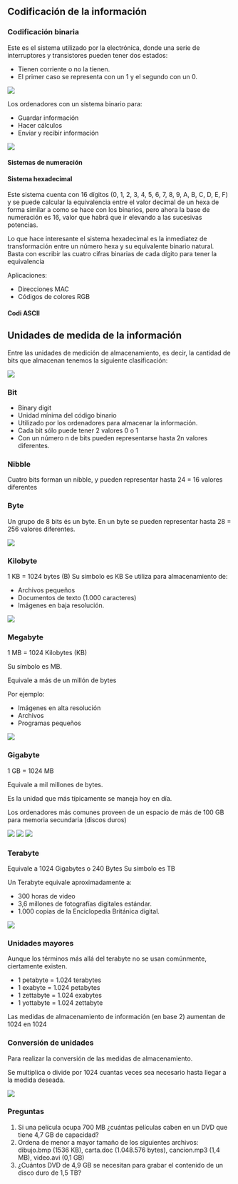 ## Codificación de la información

### Codificación binaria

Este es el sistema utilizado por la electrónica, donde una serie de interruptores y transistores pueden tener dos estados:

- Tienen corriente o no la tienen.
- El primer caso se representa con un 1 y el segundo con un 0.

![](2019-09-13-18-10-25.png)

Los ordenadores con un sistema binario para:

- Guardar información
- Hacer cálculos
- Enviar y recibir información

![](2019-09-13-18-08-02.png)

#### Sistemas de numeración

#### Sistema hexadecimal

Este sistema cuenta con 16 dígitos (0, 1, 2, 3, 4, 5, 6, 7, 8, 9, A, B, C, D, E, F) y se puede calcular la equivalencia entre el valor decimal de un hexa de forma similar a como se hace con los binarios, pero ahora la base de numeración es 16, valor que habrá que ir elevando a las sucesivas potencias.

Lo que hace interesante el sistema hexadecimal es la inmediatez de transformación entre un número hexa y su equivalente binario natural. Basta con escribir las cuatro cifras binarias de cada dígito para tener la equivalencia

Aplicaciones:

- Direcciones MAC
- Códigos de colores RGB

#### Codi ASCII

## Unidades de medida de la información

Entre las unidades de medición de almacenamiento, es decir, la cantidad de bits que almacenan tenemos la siguiente clasificación:

![](2019-09-13-18-09-58.png)

### Bit

- Binary digit
- Unidad mínima del código binario
- Utilizado por los ordenadores para almacenar la información.
- Cada bit sólo puede tener 2 valores 0 o 1
- Con un número n de bits pueden representarse hasta 2n valores diferentes.

### Nibble

Cuatro bits forman un nibble, y pueden representar hasta 24 = 16 valores diferentes

### Byte

Un grupo de 8 bits és un byte. En un byte se pueden representar hasta 28 = 256 valores
diferentes.

![](2019-09-13-18-11-18.png)

### Kilobyte

1 KB = 1024 bytes (B)
Su símbolo es KB
Se utiliza para almacenamiento de: 

- Archivos pequeños
- Documentos de texto (1.000 caracteres)
- Imágenes en baja resolución.

![](2019-09-13-18-11-40.png)

### Megabyte

1 MB = 1024 Kilobytes (KB)

Su símbolo es MB.

Equivale a más de un millón de bytes

Por ejemplo:

- Imágenes en alta resolución
- Archivos
- Programas pequeños

![](2019-09-13-18-11-54.png)

### Gigabyte

1 GB = 1024 MB

Equivale a mil millones de bytes.

Es la unidad que más típicamente se maneja hoy en día.

Los ordenadores más comunes proveen de un espacio de más de 100 GB para memoria secundaria (discos duros)

![](2019-09-13-18-12-09.png)
![](2019-09-13-18-12-18.png)
![](2019-09-13-18-12-23.png)

### Terabyte

Equivale a 1024 Gigabytes o 240 Bytes
Su símbolo es TB

Un Terabyte equivale aproximadamente a:

- 300 horas de video
- 3,6 millones de fotografías digitales estándar.
- 1.000 copias de la Enciclopedia Británica digital.

![](2019-09-13-18-12-44.png)

### Unidades mayores

Aunque los términos más allá del terabyte no se usan
comúnmente, ciertamente existen.

- 1 petabyte = 1.024 terabytes
- 1 exabyte = 1.024 petabytes
- 1 zettabyte = 1.024 exabytes
- 1 yottabyte = 1.024 zettabyte

Las medidas de almacenamiento de información (en base 2) aumentan de 1024 en 1024

### Conversión de unidades

Para realizar la conversión de las medidas de almacenamiento.

Se multiplica o divide por 1024 cuantas veces sea necesario hasta llegar a la medida deseada.

![](2019-09-13-18-13-11.png)

### Preguntas

1. Si una película ocupa 700 MB ¿cuántas películas caben en un DVD que tiene 4,7 GB de capacidad?
2. Ordena de menor a mayor tamaño de los siguientes archivos: dibujo.bmp (1536 KB), carta.doc (1.048.576 bytes), cancion.mp3 (1,4 MB), video.avi (0,1 GB)
3. ¿Cuántos DVD de 4,9 GB se necesitan para grabar el contenido de un disco duro de 1,5 TB?
